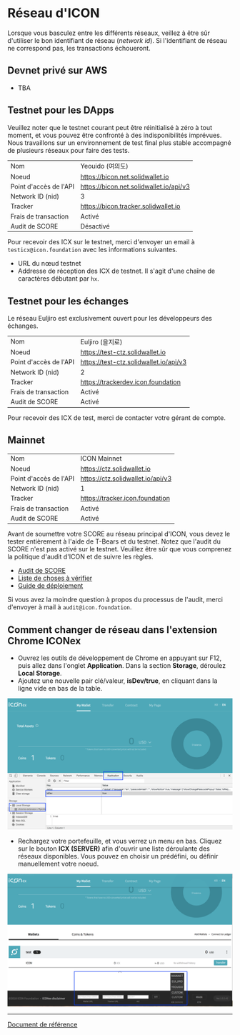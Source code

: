 # Réseau d'ICON

Lorsque vous basculez entre les différents réseaux, veillez à être sûr d'utiliser le bon identifiant de réseau (*network id*).
Si l'identifiant de réseau ne correspond pas, les transactions échoueront.

## Devnet privé sur AWS 
- TBA

## Testnet pour les DApps

Veuillez noter que le testnet courant peut être réinitialisé à zéro à tout moment, et vous pouvez être confronté à des indisponibilités imprévues.
Nous travaillons sur un environnement de test final plus stable accompagné de plusieurs réseaux pour faire des tests.

|              |                |
|--------------|----------------|
| Nom          | Yeouido (여의도) |
| Noeud         | https://bicon.net.solidwallet.io |
| Point d'accès de l'API | https://bicon.net.solidwallet.io/api/v3 |
| Network ID (nid) | 3 |
| Tracker         | https://bicon.tracker.solidwallet.io |
| Frais de transaction | Activé |
| Audit de SCORE     | Désactivé |

Pour recevoir des ICX sur le testnet, merci d'envoyer un email à `testicx@icon.foundation` avec les informations suivantes.
- URL du nœud testnet
- Addresse de réception des ICX de testnet. Il s'agit d'une chaîne de caractères débutant par `hx`.

## Testnet pour les échanges
Le réseau Euljiro est exclusivement ouvert pour les développeurs des échanges.

|              |                |
|--------------|----------------|
| Nom         | Euljiro (을지로) |
| Noeud         | https://test-ctz.solidwallet.io |
| Point d'accès de l'API | https://test-ctz.solidwallet.io/api/v3 |
| Network ID (nid)| 2 |
| Tracker         | https://trackerdev.icon.foundation |
| Frais de transaction | Activé  |
| Audit de SCORE     | Activé |

Pour recevoir des ICX de test, merci de contacter votre gérant de compte.

## Mainnet

|              |                |
|--------------|----------------|
| Nom         | ICON Mainnet   |
| Noeud         | https://ctz.solidwallet.io |
| Point d'accès de l'API | https://ctz.solidwallet.io/api/v3 |
| Network ID (nid)| 1 |
| Tracker         | https://tracker.icon.foundation |
| Frais de transaction | Activé  |
| Audit de SCORE     | Activé  |

Avant de soumettre votre SCORE au réseau principal d'ICON, vous devez le tester entièrement à l'aide de T-Bears et du testnet.
Notez que l'audit du SCORE n'est pas activé sur le testnet. Veuillez être sûr que vous comprenez la politique d'audit d'ICON et de suivre les règles.
  - [Audit de SCORE](score_audit-fr.md)
  - [Liste de choses à vérifier](audit_checklist-fr.md)
  - [Guide de déploiement](score_deploy_guide-fr.md)

Si vous avez la moindre question à propos du processus de l'audit, merci d'envoyer à mail à `audit@icon.foundation`.

## Comment changer de réseau dans l'extension Chrome ICONex
- Ouvrez les outils de développement de Chrome en appuyant sur F12, puis allez dans l'onglet **Application**. Dans la section **Storage**, déroulez **Local Storage**.
- Ajoutez une nouvelle pair clé/valeur, **isDev/true**, en cliquant dans la ligne vide en bas de la table.

![](images/iconex-isdev.png)

- Rechargez votre portefeuille, et vous verrez un menu en bas. Cliquez sur le bouton **ICX (SERVER)** afin d'ouvrir une liste déroulante des réseaux disponibles.
Vous pouvez en choisir un prédéfini, ou définir manuellement votre noeud.

![](images/iconex-network.png)

---
[Document de référence](https://github.com/icon-project/icon-project.github.io/tree/3c4d77ced348bc5ea801eb61f55b5ac79e805ebd)

